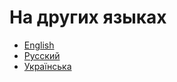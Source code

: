 # На других языках
* [English](https://hpmor-en.drookbook.com)
* [Русский](https://hpmor-ru.drookbook.com)
* [Українська](https://hpmor-ua.drookbook.com)
